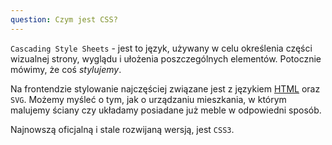 ```yaml
---
question: Czym jest CSS?
---
```


`Cascading Style Sheets` - jest to język, używany w celu określenia części wizualnej strony, 
wyglądu i ułożenia poszczególnych elementów. Potocznie mówimy, że coś *stylujemy*.

Na frontendzie stylowanie najczęściej związane jest z językiem [HTML](/#czym-jest-html) oraz `SVG`.
Możemy myśleć o tym, jak o urządzaniu mieszkania, w którym malujemy ściany czy układamy posiadane już meble 
w odpowiedni sposób.

Najnowszą oficjalną i stale rozwijaną wersją, jest  `CSS3`.